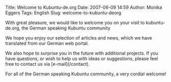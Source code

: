 Title: Welcome to Kubuntu-de.org
Date: 2007-06-09 14:59
Author: Monika Eggers
Tags: English
Slug: welcome-to-kubuntu-deorg

With great pleasure, we would like to welcome you on your visit to
kubuntu-de.org, the German speaking Kubuntu community

</p>
We hope you enjoy our selection of articles and news, which we have
translated from our German web portal.

</p>
We also hope to surprise you in the future with additional projects. If
you have questions, or wish to help us with ideas or suggestions, please
feel free to contact us via [e-mail](/contact).

</p>
For all of the German speaking Kubuntu community, a very cordial
welcome!

</p>

